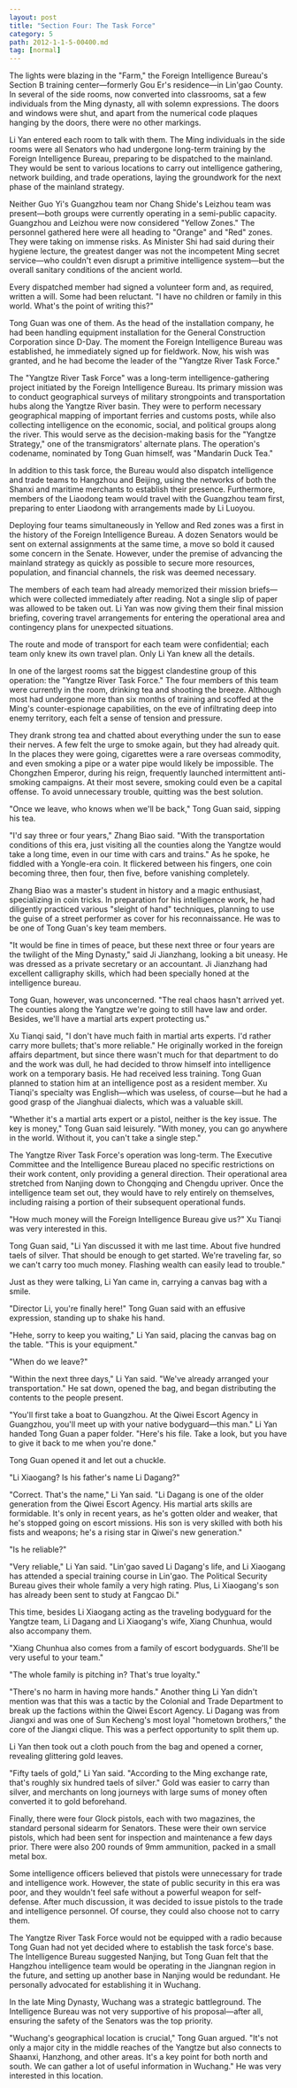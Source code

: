 ```yaml
---
layout: post
title: "Section Four: The Task Force"
category: 5
path: 2012-1-1-5-00400.md
tag: [normal]
---
```


The lights were blazing in the "Farm," the Foreign Intelligence Bureau's Section B training center—formerly Gou Er's residence—in Lin'gao County. In several of the side rooms, now converted into classrooms, sat a few individuals from the Ming dynasty, all with solemn expressions. The doors and windows were shut, and apart from the numerical code plaques hanging by the doors, there were no other markings.

Li Yan entered each room to talk with them. The Ming individuals in the side rooms were all Senators who had undergone long-term training by the Foreign Intelligence Bureau, preparing to be dispatched to the mainland. They would be sent to various locations to carry out intelligence gathering, network building, and trade operations, laying the groundwork for the next phase of the mainland strategy.

Neither Guo Yi's Guangzhou team nor Chang Shide's Leizhou team was present—both groups were currently operating in a semi-public capacity. Guangzhou and Leizhou were now considered "Yellow Zones." The personnel gathered here were all heading to "Orange" and "Red" zones. They were taking on immense risks. As Minister Shi had said during their hygiene lecture, the greatest danger was not the incompetent Ming secret service—who couldn't even disrupt a primitive intelligence system—but the overall sanitary conditions of the ancient world.

Every dispatched member had signed a volunteer form and, as required, written a will. Some had been reluctant. "I have no children or family in this world. What's the point of writing this?"

Tong Guan was one of them. As the head of the installation company, he had been handling equipment installation for the General Construction Corporation since D-Day. The moment the Foreign Intelligence Bureau was established, he immediately signed up for fieldwork. Now, his wish was granted, and he had become the leader of the "Yangtze River Task Force."

The "Yangtze River Task Force" was a long-term intelligence-gathering project initiated by the Foreign Intelligence Bureau. Its primary mission was to conduct geographical surveys of military strongpoints and transportation hubs along the Yangtze River basin. They were to perform necessary geographical mapping of important ferries and customs posts, while also collecting intelligence on the economic, social, and political groups along the river. This would serve as the decision-making basis for the "Yangtze Strategy," one of the transmigrators' alternate plans. The operation's codename, nominated by Tong Guan himself, was "Mandarin Duck Tea."

In addition to this task force, the Bureau would also dispatch intelligence and trade teams to Hangzhou and Beijing, using the networks of both the Shanxi and maritime merchants to establish their presence. Furthermore, members of the Liaodong team would travel with the Guangzhou team first, preparing to enter Liaodong with arrangements made by Li Luoyou.

Deploying four teams simultaneously in Yellow and Red zones was a first in the history of the Foreign Intelligence Bureau. A dozen Senators would be sent on external assignments at the same time, a move so bold it caused some concern in the Senate. However, under the premise of advancing the mainland strategy as quickly as possible to secure more resources, population, and financial channels, the risk was deemed necessary.

The members of each team had already memorized their mission briefs—which were collected immediately after reading. Not a single slip of paper was allowed to be taken out. Li Yan was now giving them their final mission briefing, covering travel arrangements for entering the operational area and contingency plans for unexpected situations.

The route and mode of transport for each team were confidential; each team only knew its own travel plan. Only Li Yan knew all the details.

In one of the largest rooms sat the biggest clandestine group of this operation: the "Yangtze River Task Force." The four members of this team were currently in the room, drinking tea and shooting the breeze. Although most had undergone more than six months of training and scoffed at the Ming's counter-espionage capabilities, on the eve of infiltrating deep into enemy territory, each felt a sense of tension and pressure.

They drank strong tea and chatted about everything under the sun to ease their nerves. A few felt the urge to smoke again, but they had already quit. In the places they were going, cigarettes were a rare overseas commodity, and even smoking a pipe or a water pipe would likely be impossible. The Chongzhen Emperor, during his reign, frequently launched intermittent anti-smoking campaigns. At their most severe, smoking could even be a capital offense. To avoid unnecessary trouble, quitting was the best solution.

"Once we leave, who knows when we'll be back," Tong Guan said, sipping his tea.

"I'd say three or four years," Zhang Biao said. "With the transportation conditions of this era, just visiting all the counties along the Yangtze would take a long time, even in our time with cars and trains." As he spoke, he fiddled with a Yongle-era coin. It flickered between his fingers, one coin becoming three, then four, then five, before vanishing completely.

Zhang Biao was a master's student in history and a magic enthusiast, specializing in coin tricks. In preparation for his intelligence work, he had diligently practiced various "sleight of hand" techniques, planning to use the guise of a street performer as cover for his reconnaissance. He was to be one of Tong Guan's key team members.

"It would be fine in times of peace, but these next three or four years are the twilight of the Ming Dynasty," said Ji Jianzhang, looking a bit uneasy. He was dressed as a private secretary or an accountant. Ji Jianzhang had excellent calligraphy skills, which had been specially honed at the intelligence bureau.

Tong Guan, however, was unconcerned. "The real chaos hasn't arrived yet. The counties along the Yangtze we're going to still have law and order. Besides, we'll have a martial arts expert protecting us."

Xu Tianqi said, "I don't have much faith in martial arts experts. I'd rather carry more bullets; that's more reliable." He originally worked in the foreign affairs department, but since there wasn't much for that department to do and the work was dull, he had decided to throw himself into intelligence work on a temporary basis. He had received less training. Tong Guan planned to station him at an intelligence post as a resident member. Xu Tianqi's specialty was English—which was useless, of course—but he had a good grasp of the Jianghuai dialects, which was a valuable skill.

"Whether it's a martial arts expert or a pistol, neither is the key issue. The key is money," Tong Guan said leisurely. "With money, you can go anywhere in the world. Without it, you can't take a single step."

The Yangtze River Task Force's operation was long-term. The Executive Committee and the Intelligence Bureau placed no specific restrictions on their work content, only providing a general direction. Their operational area stretched from Nanjing down to Chongqing and Chengdu upriver. Once the intelligence team set out, they would have to rely entirely on themselves, including raising a portion of their subsequent operational funds.

"How much money will the Foreign Intelligence Bureau give us?" Xu Tianqi was very interested in this.

Tong Guan said, "Li Yan discussed it with me last time. About five hundred taels of silver. That should be enough to get started. We're traveling far, so we can't carry too much money. Flashing wealth can easily lead to trouble."

Just as they were talking, Li Yan came in, carrying a canvas bag with a smile.

"Director Li, you're finally here!" Tong Guan said with an effusive expression, standing up to shake his hand.

"Hehe, sorry to keep you waiting," Li Yan said, placing the canvas bag on the table. "This is your equipment."

"When do we leave?"

"Within the next three days," Li Yan said. "We've already arranged your transportation." He sat down, opened the bag, and began distributing the contents to the people present.

"You'll first take a boat to Guangzhou. At the Qiwei Escort Agency in Guangzhou, you'll meet up with your native bodyguard—this man." Li Yan handed Tong Guan a paper folder. "Here's his file. Take a look, but you have to give it back to me when you're done."

Tong Guan opened it and let out a chuckle.

"Li Xiaogang? Is his father's name Li Dagang?"

"Correct. That's the name," Li Yan said. "Li Dagang is one of the older generation from the Qiwei Escort Agency. His martial arts skills are formidable. It's only in recent years, as he's gotten older and weaker, that he's stopped going on escort missions. His son is very skilled with both his fists and weapons; he's a rising star in Qiwei's new generation."

"Is he reliable?"

"Very reliable," Li Yan said. "Lin'gao saved Li Dagang's life, and Li Xiaogang has attended a special training course in Lin'gao. The Political Security Bureau gives their whole family a very high rating. Plus, Li Xiaogang's son has already been sent to study at Fangcao Di."

This time, besides Li Xiaogang acting as the traveling bodyguard for the Yangtze team, Li Dagang and Li Xiaogang's wife, Xiang Chunhua, would also accompany them.

"Xiang Chunhua also comes from a family of escort bodyguards. She'll be very useful to your team."

"The whole family is pitching in? That's true loyalty."

"There's no harm in having more hands." Another thing Li Yan didn't mention was that this was a tactic by the Colonial and Trade Department to break up the factions within the Qiwei Escort Agency. Li Dagang was from Jiangxi and was one of Sun Kecheng's most loyal "hometown brothers," the core of the Jiangxi clique. This was a perfect opportunity to split them up.

Li Yan then took out a cloth pouch from the bag and opened a corner, revealing glittering gold leaves.

"Fifty taels of gold," Li Yan said. "According to the Ming exchange rate, that's roughly six hundred taels of silver." Gold was easier to carry than silver, and merchants on long journeys with large sums of money often converted it to gold beforehand.

Finally, there were four Glock pistols, each with two magazines, the standard personal sidearm for Senators. These were their own service pistols, which had been sent for inspection and maintenance a few days prior. There were also 200 rounds of 9mm ammunition, packed in a small metal box.

Some intelligence officers believed that pistols were unnecessary for trade and intelligence work. However, the state of public security in this era was poor, and they wouldn't feel safe without a powerful weapon for self-defense. After much discussion, it was decided to issue pistols to the trade and intelligence personnel. Of course, they could also choose not to carry them.

The Yangtze River Task Force would not be equipped with a radio because Tong Guan had not yet decided where to establish the task force's base. The Intelligence Bureau suggested Nanjing, but Tong Guan felt that the Hangzhou intelligence team would be operating in the Jiangnan region in the future, and setting up another base in Nanjing would be redundant. He personally advocated for establishing it in Wuchang.

In the late Ming Dynasty, Wuchang was a strategic battleground. The Intelligence Bureau was not very supportive of his proposal—after all, ensuring the safety of the Senators was the top priority.

"Wuchang's geographical location is crucial," Tong Guan argued. "It's not only a major city in the middle reaches of the Yangtze but also connects to Shaanxi, Hanzhong, and other areas. It's a key point for both north and south. We can gather a lot of useful information in Wuchang." He was very interested in this location.